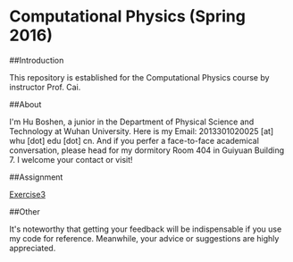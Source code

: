 # **Computational Physics (Spring 2016)**

##Introduction

  This repository is established for the Computational Physics course by instructor Prof. Cai.
  
##About

  I'm Hu Boshen, a junior in the Department of Physical Science and Technology at Wuhan University. Here is my Email: 2013301020025 [at] whu [dot] edu [dot] cn. And if you perfer a face-to-face academical conversation, please head for my dormitory Room 404 in Guiyuan Building 7. I welcome your contact or visit!
  
##Assignment

  [Exercise3](https://github.com/endeavor19/computationalphysics_N2013301020025/blob/master/Exercise3.md) 
  
##Other
  
  It's noteworthy that getting your feedback will be indispensable if you use my code for reference. Meanwhile, your advice or suggestions are highly appreciated.
  
